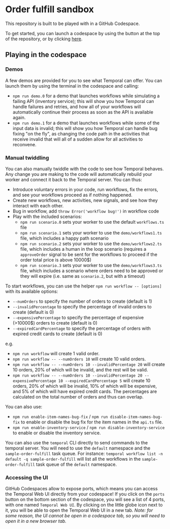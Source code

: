 # Order fulfill sandbox

This repository is built to be played with in a GitHub Codespace.

To get started, you can launch a codespace by using the button at the top of the repository,
or by clicking [here](https://codespaces.new/XaF/temporal-order-fulfill).

## Playing in the codespace

### Demos

A few demos are provided for you to see what Temporal can offer. You can launch them by using the
terminal in the codespace and calling:

- `npm run demo.0` for a demo that launches workflows while simulating a failing API (inventory service); this will show you how Temporal can handle failures and retries, and how all of your workflows will automatically continue their process as soon as the API is available again.
- `npm run demo.1` for a demo that launches workflows while some of the input data is invalid; this will show you how Temporal can handle bug fixing "on the fly", as changing the code path in the activities that receive invalid that will all of a sudden allow for all activities to reconvene.

### Manual twiddling

You can also manually twiddle with the code to see how Temporal behaves.
Any change you are making to the code will automatically rebuild your worker and connect it back to the Temporal server.
You can thus:
- Introduce voluntary errors in your code, run workflows, fix the errors, and see your workflows proceed as if nothing happened.
- Create new workflows, new activities, new signals, and see how they interact with each other.
- Bug in workflow, add `throw Error('workflow bug!')` in workflow code
- Play with the included scenarios:
   - `npm run scenario.0` sets your worker to use the default `workflows.ts` file
   - `npm run scenario.1` sets your worker to use the `demo/workflows1.ts` file, which includes a happy path scenario
   - `npm run scenario.2` sets your worker to use the `demo/workflows2.ts` file, which includes a human in the loop scenario (requires a `approveOrder` signal to be sent for the workflows to proceed if the order total price is above 10000$)
   - `npm run scenario.3` sets your worker to use the `demo/workflows3.ts` file, which includes a scenario where orders need to be approved or they will expire (i.e. same as `scenario.2`, but with a timeout)

To start workflows, you can use the helper `npm run workflow -- [options]` with its available options:
- `--numOrders` to specify the number of orders to create (default is 1)
- `--invalidPercentage` to specify the percentage of invalid orders to create (default is 0)
- `--expensivePercentage` to specify the percentage of expensive (>10000$) orders to create (default is 0)
- `--expiredCardPercentage` to specify the percentage of orders with expired credit cards to create (default is 0)

e.g.
- `npm run workflow` will create 1 valid order.
- `npm run workflow -- --numOrders 10` will create 10 valid orders.
- `npm run workflow -- --numOrders 10 --invalidPercentage 20` will create 10 orders, 20% of which will be invalid, and the rest will be valid.
- `npm run workflow -- --numOrders 10 --invalidPercentage 20 --expensivePercentage 10 --expiredCardPercentage 5` will create 10 orders, 20% of which will be invalid, 10% of which will be expensive, and 5% of which will have expired credit cards. The percentages are calculated on the total number of orders and thus can overlap.

You can also use:
- `npm run enable-item-names-bug-fix` / `npm run disable-item-names-bug-fix` to enable or disable the bug fix for the item names in the `api.ts` file.
- `npm run enable-inventory-service` / `npm run disable-inventory-service` to enable or disable the inventory service.

You can also use the `temporal` CLI directly to send commands to the temporal server. You will need to use the `default` namespace and the `sample-order-fulfill` task queue.
For instance: `temporal workflow list -n default -q sample-order-fulfill` will list all the workflows in the `sample-order-fulfill` task queue of the `default` namespace.

### Accessing the UI

GitHub Codespaces allow to expose ports, which means you can access the Temporal Web UI directly from your codespace!
If you click on the `ports` button on the bottom section of the codespace, you will see a list of 4 ports, with one named `Temporal Web UI`.
By clicking on the little globe icon next to it, you will be able to open the Temporal Web UI in a new tab. _Note: for some reason, the UI cannot be open in a codespace tab, so you will need to open it in a new browser tab._
